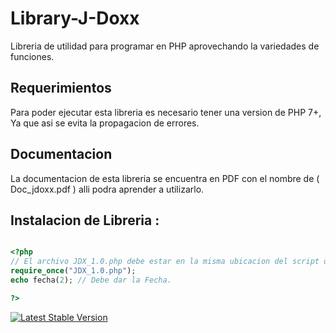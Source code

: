 
# Library-J-Doxx
Libreria de utilidad para programar en PHP aprovechando la variedades de funciones.


## Requerimientos
Para poder ejecutar esta libreria es necesario tener una version de PHP 7+, Ya que asi se evita la propagacion de errores.

## Documentacion
La documentacion de esta libreria se encuentra en PDF con el nombre de ( Doc_jdoxx.pdf ) alli podra aprender a utilizarlo.



## Instalacion de Libreria :
```php

<?php
// El archivo JDX_1.0.php debe estar en la misma ubicacion del script donde se esta incluyendo el archivo PHP.
require_once("JDX_1.0.php");
echo fecha(2); // Debe dar la Fecha.

?>

```



[GA Image]: https://j-doxx.000webhostapp.com/assets/imagenes/logo/logo.webp

[![Latest Stable Version](https://j-doxx.000webhostapp.com/assets/imagenes/logo/logo.webp)](https://packagist.org/packages/cboden/ratchet)



